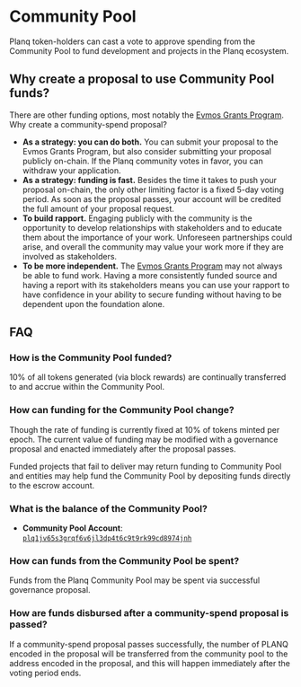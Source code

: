 <!--
order: 5
-->

# Community Pool

Planq token-holders can cast a vote to approve spending from the Community Pool to fund development and projects in the Planq ecosystem.

## Why create a proposal to use Community Pool funds?

There are other funding options, most notably the [Evmos Grants Program](https://medium.com/evmos/announcing-evmos-grants-78aa28562db6). Why create a community-spend proposal?

- **As a strategy: you can do both.** You can submit your proposal to the Evmos Grants Program, but also consider submitting your proposal publicly on-chain. If the Planq community votes in favor, you can withdraw your application.
- **As a strategy: funding is fast.** Besides the time it takes to push your proposal on-chain, the only other limiting factor is a fixed 5-day voting period. As soon as the proposal passes, your account will be credited the full amount of your proposal request.
- **To build rapport.** Engaging publicly with the community is the opportunity to develop relationships with stakeholders and to educate them about the importance of your work. Unforeseen partnerships could arise, and overall the community may value your work more if they are involved as stakeholders.
- **To be more independent.** The [Evmos Grants Program](https://medium.com/evmos/announcing-evmos-grants-78aa28562db6) may not always be able to fund work. Having a more consistently funded source and having a report with its stakeholders means you can use your rapport to have confidence in your ability to secure funding without having to be dependent upon the foundation alone.

## FAQ

### How is the Community Pool funded?

10% of all tokens generated (via block rewards) are continually transferred to and accrue within the Community Pool.

### How can funding for the Community Pool change?

Though the rate of funding is currently fixed at 10% of tokens minted per epoch. The current value of funding may be modified with a governance proposal and enacted immediately after the proposal passes.

Funded projects that fail to deliver may return funding to Community Pool and entities may help fund the Community Pool by depositing funds directly to the escrow account.

### What is the balance of the Community Pool?

- **Community Pool Account**: [`plq1jv65s3grqf6v6jl3dp4t6c9t9rk99cd8974jnh`](https://explorer.planq.network/accounts/plq1jv65s3grqf6v6jl3dp4t6c9t9rk99cd8974jnh)

### How can funds from the Community Pool be spent?

Funds from the Planq Community Pool may be spent via successful governance proposal.

### How are funds disbursed after a community-spend proposal is passed?

If a community-spend proposal passes successfully, the number of PLANQ encoded in the proposal will be transferred from the community pool to the address encoded in the proposal, and this will happen immediately after the voting period ends.
